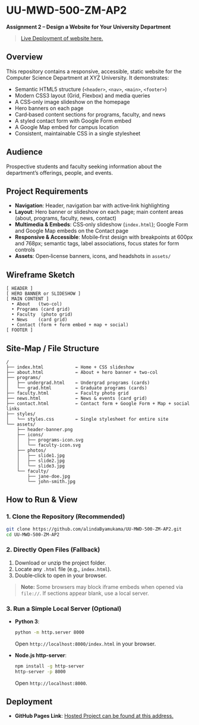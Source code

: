 # UU-MWD-500-ZM-AP2
**Assignment 2 – Design a Website for Your University Department**
> [Live Deployment of website here.](https://alindabyamukama.github.io/UU-MWD-500-ZM-AP2/)

## Overview

This repository contains a responsive, accessible, static website for the Computer Science Department at XYZ University. It demonstrates:
- Semantic HTML5 structure (`<header>`, `<nav>`, `<main>`, `<footer>`)
- Modern CSS3 layout (Grid, Flexbox) and media queries
- A CSS‑only image slideshow on the homepage
- Hero banners on each page
- Card‑based content sections for programs, faculty, and news
- A styled contact form with Google Form embed
- A Google Map embed for campus location
- Consistent, maintainable CSS in a single stylesheet

## Audience

Prospective students and faculty seeking information about the department’s offerings, people, and events.

## Project Requirements

- **Navigation**: Header, navigation bar with active‑link highlighting
- **Layout**: Hero banner or slideshow on each page; main content areas (about, programs, faculty, news, contact)
- **Multimedia & Embeds**: CSS‑only slideshow (`index.html`); Google Form and Google Map embeds on the Contact page
- **Responsive & Accessible**: Mobile‑first design with breakpoints at 600px and 768px; semantic tags, label associations, focus states for form controls
- **Assets**: Open‑license banners, icons, and headshots in `assets/`

## Wireframe Sketch

```
[ HEADER ]
[ HERO BANNER or SLIDESHOW ]
[ MAIN CONTENT ]
  • About   (two‑col)
  • Programs (card grid)
  • Faculty  (photo grid)
  • News    (card grid)
  • Contact (form + form embed + map + social)
[ FOOTER ]
```

## Site‑Map / File Structure

```
/
├── index.html            ← Home + CSS slideshow
├── about.html            ← About + hero banner + two‑col
├── programs/
│   ├── undergrad.html    ← Undergrad programs (cards)
│   └── grad.html         ← Graduate programs (cards)
├── faculty.html          ← Faculty photo grid
├── news.html             ← News & events (card grid)
├── contact.html          ← Contact form + Google Form + Map + social links
├── styles/
│   └── styles.css        ← Single stylesheet for entire site
└── assets/
    ├── header-banner.png
    ├── icons/
    │   ├── programs-icon.svg
    │   └── faculty-icon.svg
    ├── photos/
    │   ├── slide1.jpg
    │   ├── slide2.jpg
    │   └── slide3.jpg
    └── faculty/
        ├── jane-doe.jpg
        └── john-smith.jpg
```

## How to Run & View

### 1. Clone the Repository (Recommended)
```bash
git clone https://github.com/alindaByamukama/UU-MWD-500-ZM-AP2.git
cd UU-MWD-500-ZM-AP2
```

### 2. Directly Open Files (Fallback)
1. Download or unzip the project folder.
2. Locate any `.html` file (e.g., `index.html`).
3. Double‑click to open in your browser.  
> **Note:** Some browsers may block iframe embeds when opened via `file://`. If sections appear blank, use a local server.

### 3. Run a Simple Local Server (Optional)
- **Python 3**:
  ```bash
  python -m http.server 8000
  ```
  Open `http://localhost:8000/index.html` in your browser.

- **Node.js http-server**:
  ```bash
  npm install -g http-server
  http-server -p 8000
  ```
  Open `http://localhost:8000`.

## Deployment

- **GitHub Pages Link**: <a href="https://alindabyamukama.github.io/UU-MWD-500-ZM-AP2/" target="_blank">Hosted Project can be found at this address.</a>
